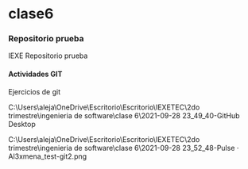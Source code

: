 # clase6
 ### Repositorio prueba

IEXE Repositorio prueba 

 #### Actividades GIT

Ejercicios de git

C:\Users\aleja\OneDrive\Escritorio\Escritorio\IEXETEC\2do trimestre\ingenieria de software\clase 6\2021-09-28 23_49_40-GitHub Desktop

C:\Users\aleja\OneDrive\Escritorio\Escritorio\IEXETEC\2do trimestre\ingenieria de software\clase 6\2021-09-28 23_52_48-Pulse · Al3xmena_test-git2.png